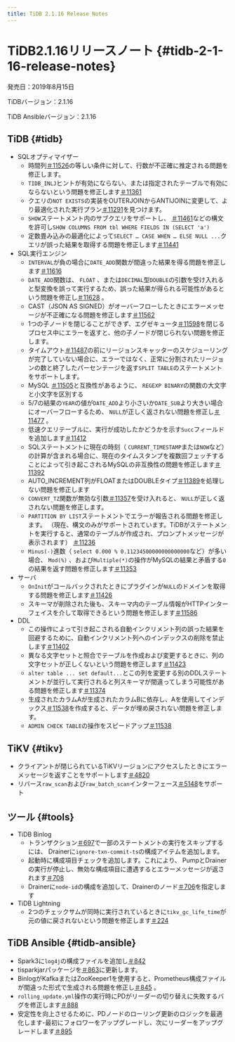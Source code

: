 ```yaml
---
title: TiDB 2.1.16 Release Notes
---
```


# TiDB2.1.16リリースノート {#tidb-2-1-16-release-notes}

発売日：2019年8月15日

TiDBバージョン：2.1.16

TiDB Ansibleバージョン：2.1.16

## TiDB {#tidb}

-   SQLオプティマイザー
    -   時間列[＃11526](https://github.com/pingcap/tidb/pull/11526)の等しい条件に対して、行数が不正確に推定される問題を修正します。
    -   `TIDB_INLJ`ヒントが有効にならない、または指定されたテーブルで有効にならないという問題を修正します[＃11361](https://github.com/pingcap/tidb/pull/11361)
    -   クエリの`NOT EXISTS`の実装をOUTERJOINからANTIJOINに変更して、より最適化された実行プラン[＃11291](https://github.com/pingcap/tidb/pull/11291)を見つけます。
    -   `SHOW`ステートメント内のサブクエリをサポートし、 [＃11461](https://github.com/pingcap/tidb/pull/11461)などの構文を許可し`SHOW COLUMNS FROM tbl WHERE FIELDS IN (SELECT 'a')`
    -   定数畳み込みの最適化によって`SELECT … CASE WHEN … ELSE NULL ...`クエリが誤った結果を取得する問題を修正します[＃11441](https://github.com/pingcap/tidb/pull/11441)
-   SQL実行エンジン
    -   `INTERVAL`が負の場合に`DATE_ADD`関数が間違った結果を得る問題を修正します[＃11616](https://github.com/pingcap/tidb/pull/11616)
    -   `DATE_ADD`関数は、 `FLOAT` 、または`DECIMAL`型`DOUBLE`の引数を受け入れると型変換を誤って実行するため、誤った結果が得られる可能性があるという問題を修正し[＃11628](https://github.com/pingcap/tidb/pull/11628) 。
    -   CAST（JSON AS SIGNED）がオーバーフローしたときにエラーメッセージが不正確になる問題を修正します[＃11562](https://github.com/pingcap/tidb/pull/11562)
    -   1つの子ノードを閉じることができず、エグゼキュータ[＃11598](https://github.com/pingcap/tidb/pull/11598)を閉じるプロセス中にエラーを返すと、他の子ノードが閉じられない問題を修正します。
    -   タイムアウト[＃11487](https://github.com/pingcap/tidb/pull/11487)の前にリージョンスキャッターのスケジューリングが完了していない場合に、エラーではなく、正常に分割されたリージョンの数と終了したパーセンテージを返す`SPLIT TABLE`のステートメントをサポートします。
    -   MySQL [＃11505](https://github.com/pingcap/tidb/pull/11505)と互換性があるように、 `REGEXP BINARY`の関数の大文字と小文字を区別する
    -   5/7の結果の`YEAR`の値が`DATE_ADD`より小さいか`DATE_SUB`より大きい場合にオーバーフローするため、 `NULL`が正しく返されない問題を修正し[＃11477](https://github.com/pingcap/tidb/pull/11477) 。
    -   低速クエリテーブルに、実行が成功したかどうかを示す`Succ`フィールドを追加します[＃11412](https://github.com/pingcap/tidb/pull/11421)
    -   SQLステートメントに現在の時刻（ `CURRENT_TIMESTAMP`または`NOW`など）の計算が含まれる場合に、現在のタイムスタンプを複数回フェッチすることによって引き起こされるMySQLの非互換性の問題を修正します[＃11392](https://github.com/pingcap/tidb/pull/11392)
    -   AUTO_INCREMENT列がFLOATまたはDOUBLEタイプ[＃11389](https://github.com/pingcap/tidb/pull/11389)を処理しない問題を修正します
    -   `CONVERT_TZ`関数が無効な引数[＃11357](https://github.com/pingcap/tidb/pull/11357)を受け入れると、 `NULL`が正しく返されない問題を修正します。
    -   `PARTITION BY LIST`ステートメントでエラーが報告される問題を修正します。 （現在、構文のみがサポートされています。TiDBがステートメントを実行すると、通常のテーブルが作成され、プロンプトメッセージが表示されます） [＃11236](https://github.com/pingcap/tidb/pull/11236)
    -   `Minus(-)`進数（ `select 0.000 % 0.11234500000000000000`など）が多い場合、 `Mod(%)` 、および`Multiple(*)`の操作がMySQLの結果と矛盾する`0`の結果を返す問題を修正します[＃11353](https://github.com/pingcap/tidb/pull/11353)
-   サーバ
    -   `OnInit`がコールバックされたときにプラグインが`NULL`のドメインを取得する問題を修正します[＃11426](https://github.com/pingcap/tidb/pull/11426)
    -   スキーマが削除された後も、スキーマ内のテーブル情報がHTTPインターフェイスを介して取得できるという問題を修正します[＃11586](https://github.com/pingcap/tidb/pull/11586)
-   DDL
    -   この操作によって引き起こされる自動インクリメント列の誤った結果を回避するために、自動インクリメント列へのインデックスの削除を禁止します[＃11402](https://github.com/pingcap/tidb/pull/11402)
    -   異なる文字セットと照合でテーブルを作成および変更するときに、列の文字セットが正しくないという問題を修正します[＃11423](https://github.com/pingcap/tidb/pull/11423)
    -   `alter table ... set default...`とこの列を変更する別のDDLステートメントが並行して実行されると列スキーマが間違ってしまう可能性がある問題を修正します[＃11374](https://github.com/pingcap/tidb/pull/11374)
    -   生成されたカラムAが生成されたカラムBに依存し、Aを使用してインデックス[＃11538](https://github.com/pingcap/tidb/pull/11538)を作成すると、データが埋め戻されない問題を修正します。
    -   `ADMIN CHECK TABLE`の操作をスピードアップ[＃11538](https://github.com/pingcap/tidb/pull/11676)

## TiKV {#tikv}

-   クライアントが閉じられているTiKVリージョンにアクセスしたときにエラーメッセージを返すことをサポートします[＃4820](https://github.com/tikv/tikv/pull/4820)
-   リバース`raw_scan`および`raw_batch_scan`インターフェース[＃5148](https://github.com/tikv/tikv/pull/5148)をサポート

## ツール {#tools}

-   TiDB Binlog
    -   トランザクション[＃697](https://github.com/pingcap/tidb-binlog/pull/697)で一部のステートメントの実行をスキップするには、 Drainerに`ignore-txn-commit-ts`の構成アイテムを追加します。
    -   起動時に構成項目チェックを追加します。これにより、 PumpとDrainerの実行が停止し、無効な構成項目に遭遇するとエラーメッセージが返されます[＃708](https://github.com/pingcap/tidb-binlog/pull/708)
    -   Drainerに`node-id`の構成を追加して、Drainerのノード[＃706](https://github.com/pingcap/tidb-binlog/pull/706)を指定します
-   TiDB Lightning
    -   2つのチェックサムが同時に実行されているときに`tikv_gc_life_time`が元の値に戻されないという問題を修正します[＃224](https://github.com/pingcap/tidb-lightning/pull/224)

## TiDB Ansible {#tidb-ansible}

-   Spark3に`log4j`の構成ファイルを追加し[＃842](https://github.com/pingcap/tidb-ansible/pull/842)
-   tisparkjarパッケージを[＃863](https://github.com/pingcap/tidb-ansible/pull/863)に更新します。
-   BinlogがKafkaまたはZooKeeper1を使用すると、Prometheus構成ファイルが間違った形式で生成される問題を修正し[＃845](https://github.com/pingcap/tidb-ansible/pull/845) 。
-   `rolling_update.yml`操作の実行時にPDがリーダーの切り替えに失敗するバグを修正します[＃888](https://github.com/pingcap/tidb-ansible/pull/888)
-   安定性を向上させるために、PDノードのローリング更新のロジックを最適化します-最初にフォロワーをアップグレードし、次にリーダーをアップグレードします[＃895](https://github.com/pingcap/tidb-ansible/pull/895)
